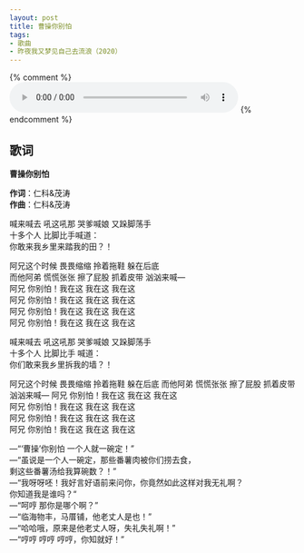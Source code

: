 ```yaml
---
layout: post
title: 曹操你别怕
tags:
- 歌曲
- 昨夜我又梦见自己去流浪（2020）
---
```

{% comment %}
<audio controls style="width:80%;" loop  src="https://onedrive.gimhoy.com/1drv/aHR0cHM6Ly8xZHJ2Lm1zL3UvcyFBbXVjeFU4NF9vc3NraXNDWld5cUQ3VFVZdUhRP2U9Ynp0Wks3.mp3">
您的浏览器不支持 audio 标签。
</audio>
{% endcomment %}
## 歌词

**曹操你别怕**

**作词**：仁科&茂涛  
**作曲**：仁科&茂涛  

喊来喊去 吼这吼那 哭爹喊娘 又跺脚荡手  
十多个人 比脚比手喊道：  
你敢来我乡里来踏我的田？！  

阿兄这个时候 畏畏缩缩 拎着拖鞋 躲在后底  
而他阿弟 慌慌张张 擦了屁股 抓着皮带 汹汹来喊—  
阿兄 你别怕！我在这 我在这 我在这  
阿兄 你别怕！我在这 我在这 我在这  
阿兄 你别怕！我在这 我在这 我在这  
阿兄 你别怕！我在这 我在这 我在这

喊来喊去 吼这吼那 哭爹喊娘 又跺脚荡手  
十多个人 比脚比手 喊道：  
你们敢来我乡里拆我的墙？！

阿兄这个时候 畏畏缩缩 拎着拖鞋 躲在后底
而他阿弟 慌慌张张 擦了屁股 抓着皮带 汹汹来喊—
阿兄 你别怕！我在这 我在这 我在这  
阿兄 你别怕！我在这 我在这 我在这  
阿兄 你别怕！我在这 我在这 我在这  
阿兄 你别怕！我在这 我在这 我在这

—“‘曹操’你别怕 一个人就一碗定！”  
—“虽说是一个人一碗定，那些番薯肉被你们捞去食，  
剩这些番薯汤给我算碗数？！”  
—“我呀呀呸！我好言好语前来问你，你竟然如此这样对我无礼啊？  
你知道我是谁吗？“  
—“呵哼 那你是哪个啊？”  
—“临海物丰，马厝铺，他老丈人是也！”  
—“哈哈哦，原来是他老丈人呀，失礼失礼啊！”  
—“哼哼 哼哼 哼哼，你知就好！”